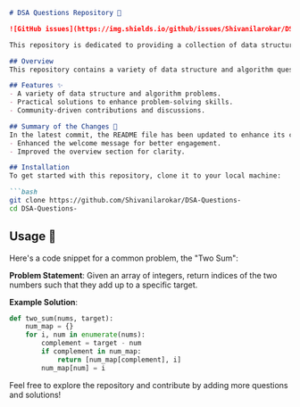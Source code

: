 ```markdown
# DSA Questions Repository 🚀

![GitHub issues](https://img.shields.io/github/issues/Shivanilarokar/DSA-Questions-) ![GitHub forks](https://img.shields.io/github/forks/Shivanilarokar/DSA-Questions-) ![GitHub stars](https://img.shields.io/github/stars/Shivanilarokar/DSA-Questions-)

This repository is dedicated to providing a collection of data structures and algorithm problems. Whether you're preparing for coding interviews or just looking to enhance your problem-solving skills, this repository has something for everyone!

## Overview
This repository contains a variety of data structure and algorithm questions along with their solutions to help you enhance your coding skills and prepare for technical interviews.

## Features ✨
- A variety of data structure and algorithm problems.
- Practical solutions to enhance problem-solving skills.
- Community-driven contributions and discussions.

## Summary of the Changes 📝
In the latest commit, the README file has been updated to enhance its clarity and engagement. The following changes were made:
- Enhanced the welcome message for better engagement.
- Improved the overview section for clarity.

## Installation
To get started with this repository, clone it to your local machine:

```bash
git clone https://github.com/Shivanilarokar/DSA-Questions-
cd DSA-Questions-
```

## Usage 📖
Here's a code snippet for a common problem, the "Two Sum":

**Problem Statement**: Given an array of integers, return indices of the two numbers such that they add up to a specific target.

**Example Solution**:
```python
def two_sum(nums, target):
    num_map = {}
    for i, num in enumerate(nums):
        complement = target - num
        if complement in num_map:
            return [num_map[complement], i]
        num_map[num] = i
```

Feel free to explore the repository and contribute by adding more questions and solutions!
```